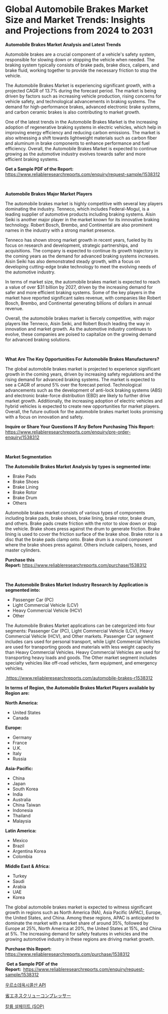 <p><h1>Global Automobile Brakes Market Size and Market Trends: Insights and Projections from 2024 to 2031</h1></p><p><strong>Automobile Brakes Market Analysis and Latest Trends</strong></p>
<p><p>Automobile brakes are a crucial component of a vehicle's safety system, responsible for slowing down or stopping the vehicle when needed. The braking system typically consists of brake pads, brake discs, calipers, and brake fluid, working together to provide the necessary friction to stop the vehicle.</p><p>The Automobile Brakes Market is experiencing significant growth, with a projected CAGR of 13.7% during the forecast period. The market is being driven by factors such as increasing vehicle production, rising concerns for vehicle safety, and technological advancements in braking systems. The demand for high-performance brakes, advanced electronic brake systems, and carbon ceramic brakes is also contributing to market growth.</p><p>One of the latest trends in the Automobile Brakes Market is the increasing adoption of regenerative braking systems in electric vehicles, which help in improving energy efficiency and reducing carbon emissions. The market is also witnessing a shift towards lightweight materials such as carbon fiber and aluminum in brake components to enhance performance and fuel efficiency. Overall, the Automobile Brakes Market is expected to continue growing as the automotive industry evolves towards safer and more efficient braking systems.</p></p>
<p><strong>Get a Sample PDF of the Report:&nbsp;</strong> <a href="https://www.reliableresearchreports.com/enquiry/request-sample/1538312">https://www.reliableresearchreports.com/enquiry/request-sample/1538312</a></p>
<p>&nbsp;</p>
<p><strong>Automobile Brakes Major Market Players</strong></p>
<p><p>The automobile brakes market is highly competitive with several key players dominating the industry. Tenneco, which includes Federal-Mogul, is a leading supplier of automotive products including braking systems. Aisin Seiki is another major player in the market known for its innovative braking technology. Robert Bosch, Brembo, and Continental are also prominent names in the industry with a strong market presence.</p><p>Tenneco has shown strong market growth in recent years, fueled by its focus on research and development, strategic partnerships, and acquisitions. The company is expected to continue its growth trajectory in the coming years as the demand for advanced braking systems increases. Aisin Seiki has also demonstrated steady growth, with a focus on developing cutting-edge brake technology to meet the evolving needs of the automotive industry.</p><p>In terms of market size, the automobile brakes market is expected to reach a value of over $31 billion by 2027, driven by the increasing demand for safer and more efficient braking systems. Some of the key players in the market have reported significant sales revenue, with companies like Robert Bosch, Brembo, and Continental generating billions of dollars in annual revenue.</p><p>Overall, the automobile brakes market is fiercely competitive, with major players like Tenneco, Aisin Seiki, and Robert Bosch leading the way in innovation and market growth. As the automotive industry continues to evolve, these companies are poised to capitalize on the growing demand for advanced braking solutions.</p></p>
<p>&nbsp;</p>
<p><strong>What Are The Key Opportunities For Automobile Brakes Manufacturers?</strong></p>
<p><p>The global automobile brakes market is projected to experience significant growth in the coming years, driven by increasing safety regulations and the rising demand for advanced braking systems. The market is expected to see a CAGR of around 5% over the forecast period. Technological advancements such as the development of anti-lock braking systems (ABS) and electronic brake-force distribution (EBD) are likely to further drive market growth. Additionally, the increasing adoption of electric vehicles and hybrid vehicles is expected to create new opportunities for market players. Overall, the future outlook for the automobile brakes market looks promising with a focus on innovation and safety.</p></p>
<p><strong>Inquire or Share Your Questions If Any Before Purchasing This Report:</strong> <a href="https://www.reliableresearchreports.com/enquiry/pre-order-enquiry/1538312">https://www.reliableresearchreports.com/enquiry/pre-order-enquiry/1538312</a></p>
<p>&nbsp;</p>
<p><strong>Market Segmentation</strong></p>
<p><strong>The Automobile Brakes Market Analysis by types is segmented into:</strong></p>
<p><ul><li>Brake Pads</li><li>Brake Shoes</li><li>Brake Lining</li><li>Brake Rotor</li><li>Brake Drum</li><li>Others</li></ul></p>
<p><p>Automobile brakes market consists of various types of components including brake pads, brake shoes, brake lining, brake rotor, brake drum, and others. Brake pads create friction with the rotor to slow down or stop the vehicle. Brake shoes press against the drum to generate friction. Brake lining is used to cover the friction surface of the brake shoe. Brake rotor is a disc that the brake pads clamp onto. Brake drum is a round component where the brake shoes press against. Others include calipers, hoses, and master cylinders.</p></p>
<p><strong>Purchase this Report:&nbsp;</strong><a href="https://www.reliableresearchreports.com/purchase/1538312">https://www.reliableresearchreports.com/purchase/1538312</a></p>
<p>&nbsp;</p>
<p><strong>The Automobile Brakes Market Industry Research by Application is segmented into:</strong></p>
<p><ul><li>Passenger Car (PC)</li><li>Light Commercial Vehicle (LCV)</li><li>Heavy Commercial Vehicle (HCV)</li><li>Other</li></ul></p>
<p><p>The Automobile Brakes Market applications can be categorized into four segments: Passenger Car (PC), Light Commercial Vehicle (LCV), Heavy Commercial Vehicle (HCV), and Other markets. Passenger Car segment includes cars used for personal transport, while Light Commercial Vehicles are used for transporting goods and materials with less weight capacity than Heavy Commercial Vehicles. Heavy Commercial Vehicles are used for transporting heavy loads and goods. The Other market segment includes specialty vehicles like off-road vehicles, farm equipment, and emergency vehicles.</p></p>
<p><a href="https://www.reliableresearchreports.com/automobile-brakes-r1538312">&nbsp;https://www.reliableresearchreports.com/automobile-brakes-r1538312</a></p>
<p><strong>In terms of Region, the Automobile Brakes Market Players available by Region are:</strong></p>
<p>
    <p> <strong> North America: </strong>
        <ul>
            <li>United States</li>
            <li>Canada</li>
        </ul>
        </p> 
    <p> <strong> Europe: </strong>
        <ul>
            <li>Germany</li>
            <li>France</li>
            <li>U.K.</li>
            <li>Italy</li>
            <li>Russia</li>
        </ul>
        </p> 
    <p> <strong> Asia-Pacific: </strong>
        <ul>
            <li>China</li>
            <li>Japan</li>
            <li>South Korea</li>
            <li>India</li>
            <li>Australia</li>
            <li>China Taiwan</li>
            <li>Indonesia</li>
            <li>Thailand</li>
            <li>Malaysia</li>
        </ul>
        </p> 
    <p> <strong> Latin America: </strong>
        <ul>
            <li>Mexico</li>
            <li>Brazil</li>
            <li>Argentina Korea</li>
            <li>Colombia</li>
        </ul>
        </p> 
    <p> <strong> Middle East & Africa: </strong>
        <ul>
            <li>Turkey</li>
            <li>Saudi</li>
            <li>Arabia</li>
            <li>UAE</li>
            <li>Korea</li>
        </ul>
    </p>
    </p>
<p><p>The global automobile brakes market is expected to witness significant growth in regions such as North America (NA), Asia Pacific (APAC), Europe, the United States, and China. Among these regions, APAC is anticipated to dominate the market with a market share of around 35%, followed by Europe at 25%, North America at 20%, the United States at 15%, and China at 5%. The increasing demand for safety features in vehicles and the growing automotive industry in these regions are driving market growth.</p></p>
<p><strong>Purchase this Report: </strong><a href="https://www.reliableresearchreports.com/purchase/1538312">https://www.reliableresearchreports.com/purchase/1538312</a></p>
<p>&nbsp;<strong>Get a Sample PDF of the Report:&nbsp;&nbsp;</strong><a href="https://www.reliableresearchreports.com/enquiry/request-sample/1538312">https://www.reliableresearchreports.com/enquiry/request-sample/1538312</a></p>
<p><strong></strong></p>
<p><p><a href="https://medium.com/@monserratemohr/%EA%B8%80%EB%A1%9C%EB%B2%8C-%EC%9A%B0%EB%A5%B4%EC%86%8C%EB%8D%B0%EC%98%A5%EC%8B%9C%EC%BD%9C%EB%A6%AD-%EC%82%B0-api-%EC%8B%9C%EC%9E%A5%EC%9D%98-%EC%A2%85%ED%95%A9-%EB%B6%84%EC%84%9D-%EC%84%B1%EC%9E%A5-%EC%B6%94%EC%84%B8-%EB%B0%8F-%EC%8B%9C%EC%9E%A5-%EC%98%88%EC%B8%A1-2024-2031-8aa54b130e1d">우르소데옥시콜산 API</a></p><p><a href="https://medium.com/@kelscdowell78456/%E5%95%86%E5%93%81%E3%82%BF%E3%82%A4%E3%83%97-%E3%82%A2%E3%83%97%E3%83%AA%E3%82%B1%E3%83%BC%E3%82%B7%E3%83%A7%E3%83%B3-%E5%9C%B0%E5%9F%9F%E5%88%A5%E3%81%AE%E3%82%B0%E3%83%AD%E3%83%BC%E3%83%90%E3%83%AB%E3%82%A8%E3%83%8D%E3%83%AB%E3%82%AE%E3%83%BC%E7%AF%80%E7%B4%84%E3%82%B9%E3%82%AF%E3%83%AA%E3%83%A5%E3%83%BC%E3%82%B3%E3%83%B3%E3%83%97%E3%83%AC%E3%83%83%E3%82%B5%E3%83%BC%E3%83%9E%E3%83%BC%E3%82%B1%E3%83%83%E3%83%88%E3%81%AE%E3%82%B5%E3%82%A4%E3%82%BA%E3%81%A8%E3%82%B7%E3%82%A7%E3%82%A2%E5%88%86%E6%9E%90-%E4%BA%88%E6%B8%AC-2024%E5%B9%B4-2031%E5%B9%B4-5af11f118481">省エネスクリューコンプレッサー</a></p><p><a href="https://medium.com/@delaneywill28/%EA%B8%80%EB%A1%9C%EB%B2%8C-%EC%B9%BC%EB%A5%A8-%ED%99%A9%EC%82%B0%EC%97%BC-sop-%EC%8B%9C%EC%9E%A5%EC%9D%98-%EC%A2%85%ED%95%A9%EC%A0%81-%EB%B6%84%EC%84%9D-%EC%84%B1%EC%9E%A5-%EC%B6%94%EC%84%B8-%EB%B0%8F-%EC%8B%9C%EC%9E%A5-%EC%98%88%EC%B8%A1-2024-2031-dd689abd080f">칼륨 설페이트 (SOP)</a></p></p>